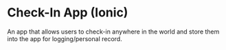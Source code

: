 # Check-In App (Ionic)

An app that allows users to check-in anywhere in the world and store them into the app for logging/personal record.
